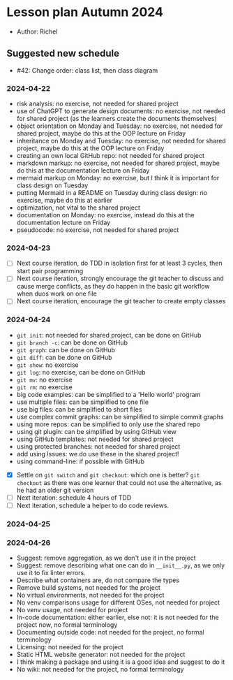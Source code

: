 # Lesson plan Autumn 2024

- Author: Richel

## Suggested new schedule

- #42: Change order: class list, then class diagram

### 2024-04-22

- risk analysis: no exercise, not needed for shared project
- use of ChatGPT to generate design documents: no exercise, 
  not needed for shared project (as the learners create the
  documents themselves)
- object orientation on Monday and Tuesday:
  no exercise, not needed for shared project,
  maybe do this at the OOP lecture on Friday
- inheritance on Monday and Tuesday:
  no exercise, not needed for shared project,
  maybe do this at the OOP lecture on Friday
- creating an own local GitHub repo: not needed for shared project
- markdown markup: no exercise, not needed for shared project,
  maybe do this at the documentation lecture on Friday
- mermaid markup on Monday: no exercise, 
  but I think it is important for class design on Tuesday
- putting Mermaid in a README on Tuesday during class design:
  no exercise, maybe do this at earlier
- optimization, not vital to the shared project
- documentation on Monday: no exercise, 
  instead do this at the documentation lecture on Friday
- pseudocode: no exercise, not needed for shared project


### 2024-04-23

- [ ] Next course iteration, do TDD in isolation first for at least 3 cycles,
      then start pair programming
- [ ] Next course iteration, strongly encourage the git teacher to discuss
      and cause merge conflicts, as they do happen in the basic
      git workflow when duos work on one file
- [ ] Next course iteration, encourage the git teacher to create
      empty classes

### 2024-04-24

- `git init`: not needed for shared project, can be done on GitHub
- `git branch -c`: can be done on GitHub
- `git graph`: can be done on GitHub
- `git diff`: can be done on GitHub
- `git show`: no exercise
- `git log`: no exercise, can be done on GitHub
- `git mv`: no exercise
- `git rm`: no exercise
- big code examples: can be simplified to a 'Hello world' program
- use multiple files: can be simplified to one file
- use big files: can be simplified to short files
- use complex commit graphs: can be simplified to simple commit graphs
- using more repos: can be simplified to only use the shared repo
- using git plugin: can be simplified by using GitHub view
- using GitHub templates: not needed for shared project
- using protected branches: not needed for shared project
- add using Issues: we do use these in the shared project!
- using command-line: if possible with GitHub
- [x] Settle on `git switch` and `git checkout`: which one is better?
  `git checkout` as there was one learner that could not use the
  alternative, as he had an older git version
- [ ] Next iteration: schedule 4 hours of TDD
- [ ] Next iteration, schedule a helper to do code reviews.

### 2024-04-25

### 2024-04-26

- Suggest: remove aggregation, as we don't use it in the project
- Suggest: remove describing what one can do in `__init__.py`, 
  as we only use it to fix linter errors.
- Describe what containers are, do not compare the types
- Remove build systems, not needed for the project
- No virtual environments, not needed for the project
- No venv comparisons usage for different OSes, not needed for project
- No venv usage, not needed for project
- In-code documentation: either earlier, else not: 
  it is not needed for the project now, no formal terminology
- Documenting outside code: not needed for the project, no formal terminology
- Licensing: not needed for the project
- Static HTML website generator: not needed for the project
- I think making a package and using it is a good idea
  and suggest to do it
- No wiki: not needed for the project, no formal terminology

